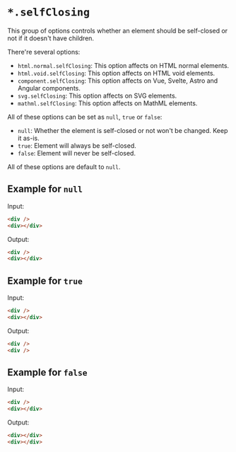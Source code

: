 # `*.selfClosing`

This group of options controls whether an element should be self-closed or not if
it doesn't have children.

There're several options:

- `html.normal.selfClosing`: This option affects on HTML normal elements.
- `html.void.selfClosing`: This option affects on HTML void elements.
- `component.selfClosing`: This option affects on Vue, Svelte, Astro and Angular components.
- `svg.selfClosing`: This option affects on SVG elements.
- `mathml.selfClosing`: This option affects on MathML elements.

All of these options can be set as `null`, `true` or `false`:

- `null`: Whether the element is self-closed or not won't be changed. Keep it as-is.
- `true`: Element will always be self-closed.
- `false`: Element will never be self-closed.

All of these options are default to `null`.

## Example for `null`

Input:

```html
<div />
<div></div>
```

Output:

```html
<div />
<div></div>
```

## Example for `true`

Input:

```html
<div />
<div></div>
```

Output:

```html
<div />
<div />
```

## Example for `false`

Input:

```html
<div />
<div></div>
```

Output:

```html
<div></div>
<div></div>
```
